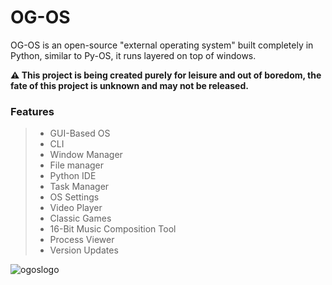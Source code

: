 # OG-OS
OG-OS is an open-source "external operating system" built completely in Python, similar to Py-OS, it runs layered on top of windows.


**⚠️ This project is being created purely for leisure and out of boredom, the fate of this project is unknown and may not be released.**


### Features
> * GUI-Based OS
> * CLI
> * Window Manager
> * File manager
> * Python IDE
> * Task Manager
> * OS Settings
> * Video Player
> * Classic Games
> * 16-Bit Music Composition Tool
> * Process Viewer
> * Version Updates

![ogoslogo](https://github.com/user-attachments/assets/1f4c2b6a-6697-4503-9b30-e95e94fd4854)
